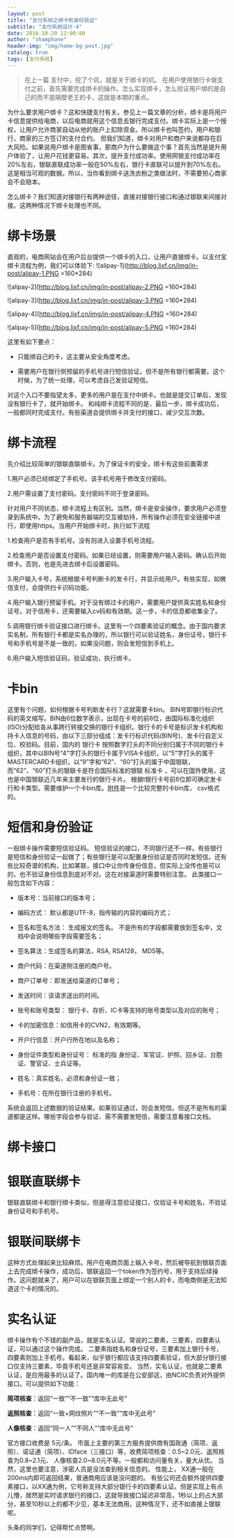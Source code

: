 ```yaml
---
layout: post
title: "支付系统之绑卡和身份验证"
subtitle: "支付系统设计-4"
date: 2016-10-20 12:00:00
author: "shamphone"
header-img: "img/home-bg-post.jpg"
catalog: true
tags: [支付系统]
---
```


> 在上一篇 支付中，挖了个坑，就是关于绑卡的坑。 在用户使用银行卡做支付之前，首先需要完成绑卡的操作。怎么实现绑卡，怎么验证用户绑的是自己的而不是隔壁老王的卡，这就是本期的重点。

为什么要求用户绑卡？这和快捷支付有关。参见上一篇文章的分析，绑卡是将用户卡信息提供给电商，以后电商就用这个信息去银行完成支付。绑卡实际上是一个授权，让用户允许商家自动从他的账户上扣除资金。所以绑卡也叫签约，用户和银行，商家的三方签订的支付合约。
但我们知道，绑卡对用户和商户来说都存在巨大风险。如果说用户绑卡是图省事，那商户为什么要做这个事？首先当然是提升用户体验了，让用户花钱更容易。其次，提升支付成功率。使用网银支付成功率在20%左右，银联直联成功率一般在50%左右，银行卡直联可以提升到70%左右。这是相当可观的数据。所以，当你看到绑卡送洗衣粉之类做法时，不需要担心商家会不会赔本。

怎么绑卡？我们知道对接银行有两种途径，直接对接银行接口和通过银联来间接对接。这两种情况下绑卡处理也不同。

# 绑卡场景

直观的，电商网站会在用户后台提供一个绑卡的入口，让用户直接绑卡。以支付宝绑卡流程为例，我们可以体验下:
![alipay-1](http://blog.lixf.cn/img/in-post/alipay-1.PNG =160*284)

![alipay-2](http://blog.lixf.cn/img/in-post/alipay-2.PNG =160*284)

![alipay-3](http://blog.lixf.cn/img/in-post/alipay-3.PNG =160*284)

![alipay-4](http://blog.lixf.cn/img/in-post/alipay-4.PNG =160*284)

![alipay-5](http://blog.lixf.cn/img/in-post/alipay-5.PNG =160*284)

这里有如下要点：

- 只能绑自己的卡，这主要从安全角度考虑。

- 需要用户在银行侧预留的手机号进行短信验证。但不是所有银行都需要。这个时候，为了统一处理，可以考虑自己发验证短信。

对这个入口不要指望太多，更多的用户是在支付中绑卡。也就是提交订单后，发现没有银行卡了，就开始绑卡。 和纯绑卡流程不同的是，最后一步，绑卡成功后，一般都同时完成支付。有些渠道会提供绑卡并支付的接口，减少交互次数。

# 绑卡流程

先介绍比较简单的银联直联绑卡。为了保证卡的安全，绑卡有这些前置需求

1.用户必须已经绑定了手机号。该手机号用于修改支付密码。

2.用户需设置了支付密码。支付密码不同于登录密码。

针对用户不同状态，绑卡流程上有区别。当然，绑卡是安全操作，要求用户必须登录到系统中。为了避免和服务器端的交互被劫持，所有操作必须在安全链接中进行，即使用https。当用户开始绑卡时，执行如下流程

1.检查用户是否有手机号。没有则进入设置手机号流程。

2.检查用户是否设置支付密码。如果已经设置，则需要用户输入密码。确认后开始绑卡。否则，也是先进去绑卡后设置密码。

3.用户输入卡号，系统根据卡号判断卡的发卡行，并显示给用户。有些实现，如微信支付，会提供扫卡识码功能。

4.用户输入银行预留手机。对于没有绑过卡的用户，需要用户提供真实姓名和身份证号。对于信用卡，还需要输入cv码和有效期。这一步，卡的信息都收集全了。

5.调用银行绑卡验证接口进行绑卡。这里有一个四要素验证的概念。由于国内要求实名制，所有银行卡都是实名办理的，所以银行可以验证姓名，身份证号，银行卡号和手机号是不是一致的，如果没问题，则会发短信到手机上。

6.用户输入短信验证码，验证成功，执行绑卡。

# 卡bin

这里有个问题，如何根据卡号判断发卡行？这就需要卡bin。
BIN号即银行标识代码的英文缩写。BIN由6位数字表示，出现在卡号的前6位，由国际标准化组织(ISO)分配给各从事跨行转接交换的银行卡组织。银行卡的卡号是标识发卡机构和持卡人信息的号码，由以下三部分组成：发卡行标识代码(BIN号)、发卡行自定义位、校验码。目前，国内的 银行卡 按照数字打头的不同分别归属于不同的银行卡组织，其中以BIN号“4”字打头的银行卡属于VISA卡组织，以“5”字打头的属于MASTERCARD卡组织，以“9”字和“62”、“60”打头的属于中国银联，而“62”、“60”打头的银联卡是符合国际标准的银联
标准卡 ，可以在国外使用，这也是中国银联近几年来主要发行的银行卡片。 根据t银行卡号前6位即可确定发卡行和卡类型。需要维护一个卡bin库。[附件]( http://blog.lixf.cn/attach/card-bin.zip)是一个比较完整的卡bin库， csv格式的。

# 短信和身份验证

一般绑卡操作需要短信验证码。 短信验证的接口，不同银行还不一样。有些银行是短信和身份验证一起做了；有些银行是可以配置身份验证是否同时发短信。还有些比较奇谱的机构，比如某联，接口中让你传身份信息，但实际上没传也是可以的，也不验证身份信息到底对不对。这在对接渠道时需要特别注意。
此类接口一般包含如下内容：

- 版本号：当前接口的版本号；

- 编码方式： 默认都是UTF-8，指传输的内容的编码方式；

- 签名和签名方法： 生成报文的签名。 不是所有的字段都需要放到签名中，文档中会说明哪些字段需要签名；

- 签名算法：生成签名的算法，RSA, RSA128， MD5等。

- 商户代码：在渠道侧注册的商户号。

- 商户订单号：即发送给渠道的订单号；

- 发送时间：该请求送出的时间。

- 账号和账号类型： 银行卡、存折、IC卡等支持的账号类型以及对应的账号；

- 卡的加密信息：如信用卡的CVN2，有效期等。

- 开户行信息：开户行所在地以及名称；

- 身份证件类型和身份证号： 标准的指 身份证、军官证、护照、回乡证、台胞证、警官证、士兵证等。

- 姓名：真实姓名，必须和身份证一致；

- 手机号：在所在银行注册的手机号。

系统会返回上述数据的验证结果。如果验证通过，则会发短信。但这不是所有的渠道都是这样。哪些字段会参与验证、需不需要发短信，需要注意看接口文档。

# 绑卡接口


# 银联直联绑卡

银联直联绑卡和银行绑卡类似，但是得注意验证接口，仅验证卡号和姓名，不验证身份证号和手机号。

# 银联间联绑卡

这种方式处理起来比较麻烦。用户在电商页面上输入卡号，然后被导航到银联页面上去完成绑卡操作，成功后，银联返回一个token作为签约号，用于支持后续操作。这问题就来了，用户可以在银联页面上绑定一个别人的卡，而电商侧是无法知道这个卡的情况的。

# 实名认证

绑卡操作有个不错的副产品，就是实名认证。常说的二要素，三要素，四要素认证，可以通过这个操作完成。
二要素指姓名和身份证号，三要素加上银行卡号，四要素则加上手机号。看起来，似乎银行都应该支持四要素验证，但大部分银行接口仅支持三要素，毕竟手机号还是非常容易变。
当然，实名认证，也就是二要素认证，是应用最多的认证了。国内唯一的库是在公安部这，由NCIIC负责对外提供接口。可以提供如下功能：

**简项核查**：返回“一致”“不一致”“库中无此号” 

**返照核查**：返回“一致+网纹照片”“不一致”“库中无此号”

**人像核查**：返回“同一人”“不同人”“库中无此号”

官方接口收费是 5元/条。 市面上主要的第三方服务提供商有国政通（简项、返照）、诺证通（简项）、IDface（三接口）等，收费简项核查：0.5~2.0元、返照核查为0.8~2.1元、
人像核查2.0~8.0元不等。一般都和访问量有关，量大从优。 当然，这里也要注意，涉密人员是没法查到相关信息的。
性能上， XX通一般在200ms内即可返回结果，普通商用应该是没问题的。 有些公司还会额外提供四要素接口，以XX通为例，它号称支持大部分银行卡的四要素认证。但是实现上有点儿懵，居然是实时请求银行的接口，这就导致接口延迟非常高，1秒以上的占大部分，甚至10秒以上的都不少见，基本无法商用。这种情况下，还不如直接上银联呢。

头条的同学们，记得帮忙点赞啊。
